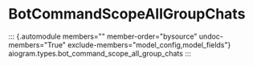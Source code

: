 # BotCommandScopeAllGroupChats

::: {.automodule members="" member-order="bysource" undoc-members="True" exclude-members="model_config,model_fields"}
aiogram.types.bot_command_scope_all_group_chats
:::
